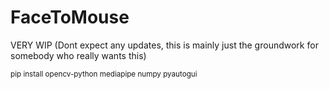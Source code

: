 # FaceToMouse
VERY WIP (Dont expect any updates, this is mainly just the groundwork for somebody who really wants this)

<sub> pip install opencv-python mediapipe numpy pyautogui </sub>
